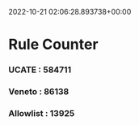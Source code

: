2022-10-21 02:06:28.893738+00:00
# Rule Counter 
 ### UCATE : 584711

 ### Veneto : 86138

 ### Allowlist : 13925